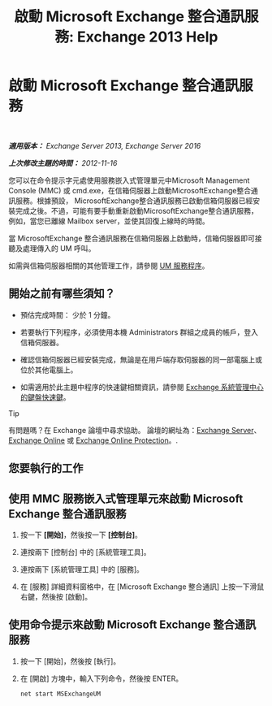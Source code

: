 ﻿---
title: '啟動 Microsoft Exchange 整合通訊服務: Exchange 2013 Help'
TOCTitle: 啟動 Microsoft Exchange 整合通訊服務
ms:assetid: b54008e6-172e-4435-8516-57cff740e89c
ms:mtpsurl: https://technet.microsoft.com/zh-tw/library/Bb124330(v=EXCHG.150)
ms:contentKeyID: 50554054
ms.date: 05/21/2018
mtps_version: v=EXCHG.150
ms.translationtype: MT
---

# 啟動 Microsoft Exchange 整合通訊服務

 

_**適用版本：** Exchange Server 2013, Exchange Server 2016_

_**上次修改主題的時間：** 2012-11-16_

您可以在命令提示字元處使用服務嵌入式管理單元中Microsoft Management Console (MMC) 或 cmd.exe，在信箱伺服器上啟動MicrosoftExchange整合通訊服務。根據預設， MicrosoftExchange整合通訊服務已啟動信箱伺服器已經安裝完成之後。不過，可能有要手動重新啟動MicrosoftExchange整合通訊服務，例如，當您已離線 Mailbox server，並使其回復上線時的時間。

當 MicrosoftExchange 整合通訊服務在信箱伺服器上啟動時，信箱伺服器即可接聽及處理傳入的 UM 呼叫。

如需與信箱伺服器相關的其他管理工作，請參閱 [UM 服務程序](um-services-procedures-exchange-2013-help.md)。

## 開始之前有哪些須知？

  - 預估完成時間： 少於 1 分鐘。

  - 若要執行下列程序，必須使用本機 Administrators 群組之成員的帳戶，登入信箱伺服器。

  - 確認信箱伺服器已經安裝完成，無論是在用戶端存取伺服器的同一部電腦上或位於其他電腦上。

  - 如需適用於此主題中程序的快速鍵相關資訊，請參閱 [Exchange 系統管理中心的鍵盤快速鍵](keyboard-shortcuts-in-the-exchange-admin-center-exchange-online-protection-help.md)。


> [!TIP]  
> 有問題嗎？在 Exchange 論壇中尋求協助。 論壇的網址為：<a href="https://go.microsoft.com/fwlink/p/?linkid=60612">Exchange Server</a>、 <a href="https://go.microsoft.com/fwlink/p/?linkid=267542">Exchange Online</a> 或 <a href="https://go.microsoft.com/fwlink/p/?linkid=285351">Exchange Online Protection</a>。.




## 您要執行的工作

## 使用 MMC 服務嵌入式管理單元來啟動 Microsoft Exchange 整合通訊服務

1.  按一下 **\[開始\]**，然後按一下 **\[控制台\]**。

2.  連按兩下 \[控制台\] 中的 \[系統管理工具\]。

3.  連按兩下 \[系統管理工具\] 中的 \[服務\]。

4.  在 \[服務\] 詳細資料窗格中，在 \[Microsoft Exchange 整合通訊\] 上按一下滑鼠右鍵，然後按 \[啟動\]。

## 使用命令提示來啟動 Microsoft Exchange 整合通訊服務

1.  按一下 \[開始\]，然後按 \[執行\]。

2.  在 \[開啟\] 方塊中，輸入下列命令，然後按 ENTER。
    
        net start MSExchangeUM

